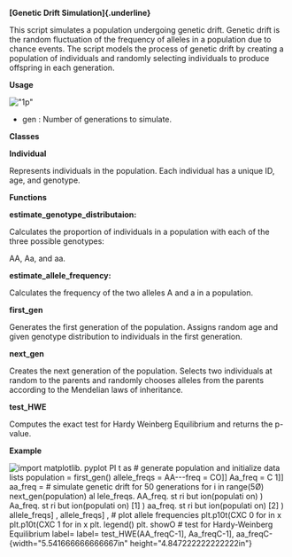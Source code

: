 **[Genetic Drift Simulation]{.underline}**

This script simulates a population undergoing genetic drift. Genetic
drift is the random fluctuation of the frequency of alleles in a
population due to chance events. The script models the process of
genetic drift by creating a population of individuals and randomly
selecting individuals to produce offspring in each generation.

**Usage**

!["1p"](https://raw.githubusercontent.com/username/repo-name/branch-name/Users/samira/Desktop/1p.png)

-   gen : Number of generations to simulate.

**Classes**

**Individual**

Represents individuals in the population. Each individual has a unique
ID, age, and genotype.

**Functions**

**estimate_genotype_distributaion:**

Calculates the proportion of individuals in a population with each of
the three possible genotypes:

AA, Aa, and aa.

**estimate_allele_frequency:**

Calculates the frequency of the two alleles A and a in a population.

**first_gen**

Generates the first generation of the population. Assigns random age and
given genotype distribution to individuals in the first generation.

**next_gen**

Creates the next generation of the population. Selects two individuals
at random to the parents and randomly chooses alleles from the parents
according to the Mendelian laws of inheritance.

**test_HWE**

Computes the exact test for Hardy Weinberg Equilibrium and returns the
p-value.

**Example**

![import matplotlib. pyplot PI t as \# generate population and
initialize data lists population = first_gen() allele_freqs = AA---freq
= CO\]\] Aa_freq = C 1\]\] aa_freq = \# simulate genetic drift for 50
generations for i in range(5Ø) next_gen(population) al lele_freqs.
AA_freq. st ri but ion(populati on) ) Aa_freq. st ri but ion(populati
on) \[1\] ) aa_freq. st ri but ion(populati on) \[2\] ) allele_freqs\] ,
allele_freqs\] , \# plot allele frequencies plt.p10t(CXC 0 for in x
plt.p10t(CXC 1 for in x plt. legend() plt. showO \# test for
Hardy-Weinberg Equilibrium label= label= test_HWE(AA_freqC-1\],
Aa_freqC-1\], aa_freqC- ](media/image2.png){width="5.541666666666667in"
height="4.847222222222222in"}
